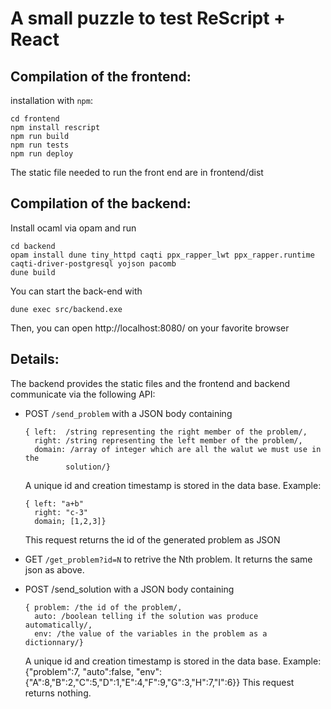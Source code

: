 # A small puzzle to test ReScript + React

## Compilation of the frontend:

installation with `npm`:
```
cd frontend
npm install rescript
npm run build
npm run tests
npm run deploy
```

The static file needed to run the front end are in frontend/dist

## Compilation of the backend:

Install ocaml via opam and run
```
cd backend
opam install dune tiny_httpd caqti ppx_rapper_lwt ppx_rapper.runtime caqti-driver-postgresql yojson pacomb
dune build
```

You can start the back-end with
```
dune exec src/backend.exe
```

Then, you can open http://localhost:8080/ on your favorite browser

## Details:

The backend provides the static files and the frontend and backend communicate
via the following API:

- POST `/send_problem` with a JSON body containing
  ```
  { left:  /string representing the right member of the problem/,
    right: /string representing the left member of the problem/,
    domain: /array of integer which are all the walut we must use in the
           solution/}
  ```
  A unique id and creation timestamp is stored in the data base.
  Example:
  ```
  { left: "a+b"
    right: "c-3"
    domain; [1,2,3]}
  ```
  This request returns the id of the generated problem as JSON

- GET `/get_problem?id=N`
  to retrive the Nth problem. It returns the same json as above.

- POST /send_solution with a JSON body containing
  ```
  { problem: /the id of the problem/,
    auto: /boolean telling if the solution was produce automatically/,
	env: /the value of the variables in the problem as a dictionnary/}
  ```
  A unique id and creation timestamp is stored in the data base.
  Example:
  {"problem":7,
   "auto":false,
   "env":{"A":8,"B":2,"C":5,"D":1,"E":4,"F":9,"G":3,"H":7,"I":6}}
  This request returns nothing.
